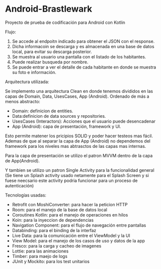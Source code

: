 # Android-Brastlewark

Proyecto de prueba de codificación para Android con Kotlin

Flujo:

1. Se accede al endpoitn indicado para obtener el JSON con el response.
2. Dicha informacoin se descarga y es almacenada en una base de datos local, para evitar su descarga posterior.
3. Se muestra al usuario una pantalla con el listado de los habitantes.
4. Puede realizar busqueda por nombre.
5. Se puede entrar a ver el detalle de cada habitante en donde se muestra su foto e información.


Arquitectura utilizada:

Se implemento una arquitectura Clean en donde tenemos divididos en las capas de Domain, Data, UsesCases, App (Android). Ordenado de más a menos abstracto:

- Domain: definicion de entities.
- Data:definicion de data sources y repositories.
- UsesCases (Interactors): Acciones que el usuario puede desencadenar
- App (Android): capa de presentación, framework y UI.

Esto permite matener los pricipios SOLID y poder hacer testeos mas fácil. Ademas de que al separar la capa de App (Android) no dependemos del framework para los niveles mas abtrasctos de las capas mas internas.

Para la capa de presentación se utilizo el patron MVVM dentro de la capa de App(Android).

Y tambien se utilizo un patron Single Activity para la funcionalidad general (Se tiene un Splash activity usado netamente para el Splash Screen y si fuese neecsario este activity podria funcionar para un proceso de autenticación)


Tecnologías usadas:

- Retrofit con MoshiConverter: para hacer la peticion HTTP
- Room: para el manejo de la base de datos local
- Coroutines Kotlin: para el manejo de operaciones en hilos
- Koin: para la inyeccion de dependencias
- Navigation Component: para el flujo de navegación entre pantallas
- Databinding: para el binding de la interfaz
- Live Data: para la comunicación entre el ViewModel y la UI
- View Model: para el manejo de los casos de uso y datos de la app
- Fresco: para la carga y cacheo de imagenes
- Lottie: para las animaciones
- Timber: para maejo de logs
- JUnit y Mockito: para los test unitarios
